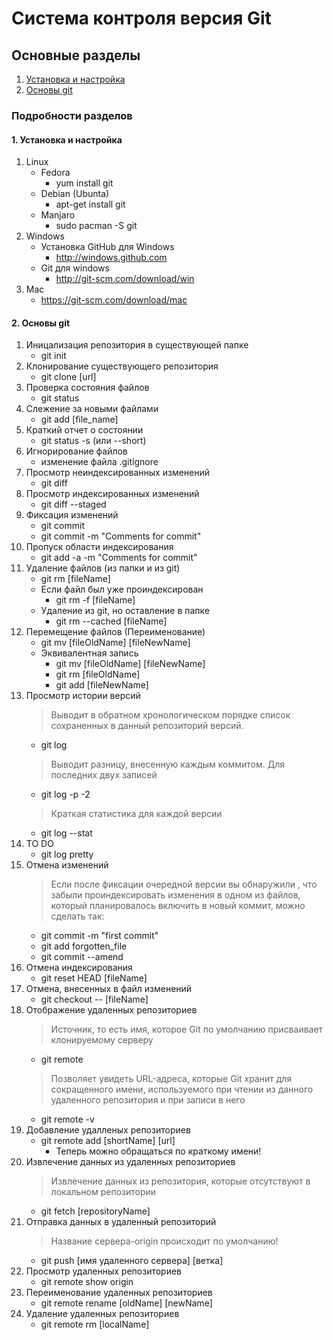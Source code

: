 # Система контроля версия Git


## Основные разделы
1. [Установка и настройка](#install)
2. [Основы git](#base)


### Подробности разделов 
#### 1. Установка и настройка <a name="install"></a>

1. Linux
   + Fedora
        + yum install git   
   + Debian (Ubunta)
        + apt-get install git
   + Manjaro
        + sudo pacman -S git
2. Windows
    + Установка GitHub для Windows
        + http://windows.github.com
    + Git для windows
        + http://git-scm.com/download/win
3. Mac
   + https://git-scm.com/download/mac
#### 2. Основы git <a name="base"></a>

1. Иницализация репозитория в существующей папке
   + git init
2. Клонирование существующего репозитория
    + git clone [url]
3. Проверка состояния файлов
    + git status
4. Слежение за новыми файлами
    + git add [file_name]
5. Краткий отчет о состоянии
    + git status -s (или --short)
6. Игнорирование файлов
    + изменение файла .gitignore
7. Просмотр неиндексированных изменений
    + git diff
8. Просмотр индексированных изменений
    + git diff --staged
9. Фиксация изменений 
    + git commit 
    + git commit -m "Comments for commit"
10. Пропуск области индексирования
    + git add -a -m "Comments for commit"
11. Удаление файлов (из папки и из git)
    + git rm [fileName]
    + Если файл был уже проиндексирован
        + git rm -f [fileName]
    + Удаление из git, но оставление в папке
        + git rm --cached [fileName]
12. Перемещение файлов (Переименование)
    + git mv [fileOldName] [fileNewName]
    + Эквивалентная запись
        + git mv [fileOldName] [fileNewName]
        + git rm [fileOldName]
        + git add [fileNewName]
13. Просмотр истории версий
    > Выводит в обратном хронологическом порядке список сохраненных  в данный репозиторий версий.
    + git log
    > Выводит разницу, внесенную каждым коммитом.
    Для последних двух записей
    + git log -p -2
    > Краткая статистика для каждой версии
    + git log --stat
14. TO DO
    + git log pretty
15. Отмена изменений
    > Если после фиксации очередной версии вы обнаружили , что забыли проиндексировать изменения 
    > в одном из файлов, который планировалось включить в новый коммит, можно сделать так:
    + git commit -m "first commit"
    + git add forgotten_file
    + git commit --amend
16. Отмена индексирования
    + git reset HEAD [fileName]
17. Отмена, внесенных в файл изменений
    + git checkout -- [fileName]
18. Отображение удаленных репозиториев
    > Источник, то есть имя, которое Git по умолчанию присваивает клонируемому серверу
    +  git remote 
    > Позволяет увидеть URL-адреса, которые Git хранит для сокращенного имени, используемого при чтении из данного удаленного репозитория и при записи в него
    +  git remote -v
19. Добавление удалленых репозиториев
    + git remote add [shortName] [url]
      + Теперь можно обращаться по краткому имени!
20. Извлечение данных из удаленных репозиториев
    > Извлечение данных из репозитория, которые отсутствуют в локальном репозитории
    + git fetch [repositoryName]
21. Отправка данных в удаленный репозиторий
    > Название сервера-origin происходит по умолчанию!
    + git push [имя удаленного сервера] [ветка]
22. Просмотр удаленных репозиториев
    + git remote show origin
23. Переименование удаленных репозиториев
    + git remote rename [oldName] [newName]
23. Удаление удаленных репозиториев
    + git remote rm [localName]